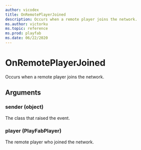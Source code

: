 ```yaml
---
author: vicodex
title: OnRemotePlayerJoined
description: Occurs when a remote player joins the network.
ms.author: victorku
ms.topic: reference
ms.prod: playfab
ms.date: 06/22/2020
---
```


# OnRemotePlayerJoined

Occurs when a remote player joins the network.

## Arguments

### sender (object)

The class that raised the event.

### player (PlayFabPlayer)

The remote player who joined the network.
